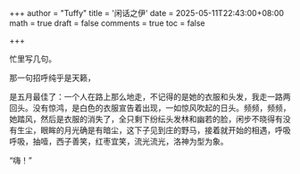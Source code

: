 +++
author = "Tuffy"
title = '闲话之伊'
date = 2025-05-11T22:43:00+08:00
math = true 
draft = false
comments = true
toc = false

+++

忙里写几句。



那一句招呼纯乎是天籁，

是五月最佳了：一个人在路上那么地走，不记得的是她的衣服和头发，我走一路两回头。没有惊鸿，是白色的衣服宣告着出现，一如惊风吹起的日头。频频，频频，她踏风，然后是衣服的消失了，全只剩下纷纭头发林和幽若的脸，闲步不晓得有没有生尘，眼眸的月光确是有暗尘，这下子见到庄的野马，接着就开始的相遇，呼吸呼吸，抽噎，西子善笑，红枣宜笑，流光流光，洛神为型为象。

“嗨！”
